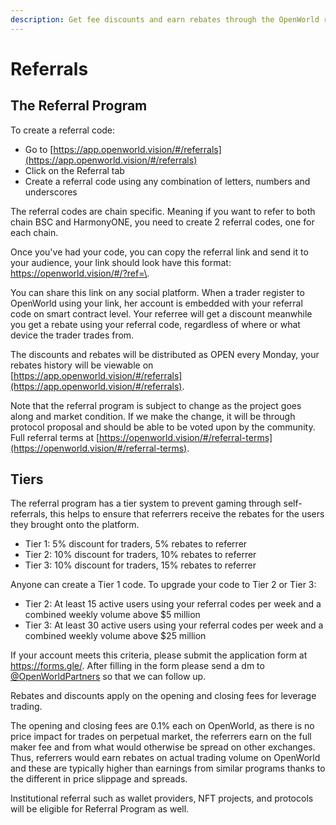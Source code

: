 ```yaml
---
description: Get fee discounts and earn rebates through the OpenWorld referral program
---
```


# Referrals

## The Referral Program

To create a referral code:

* Go to [https://app.openworld.vision/#/referrals](https://app.openworld.vision/#/referrals)
* Click on the Referral tab
* Create a referral code using any combination of letters, numbers and underscores

The referral codes are chain specific.  Meaning if you want to refer to both chain BSC and HarmonyONE, you need to create 2 referral codes, one for each chain.

Once you've had your code, you can copy the referral link and send it to your audience, your link should look have this format: [https://openworld.vision/#/?ref=\<your code>](https://openworld.vision/#/).

You can share this link on any social platform.  When a trader register to OpenWorld using your link, her account is embedded with your referral code on smart contract level.  Your referree will get a discount meanwhile you get a rebate using your referral code, regardless of where or what device the trader trades from.

The discounts and rebates will be distributed as OPEN every Monday, your rebates history will be viewable on [https://app.openworld.vision/#/referrals](https://app.openworld.vision/#/referrals).

Note that the referral program is subject to change as the project goes along and market condition.  If we make the change, it will be through protocol proposal and should be able to be voted upon by the community.  Full referral terms at [https://openworld.vision/#/referral-terms](https://openworld.vision/#/referral-terms).

## Tiers

The referral program has a tier system to prevent gaming through self-referrals, this helps to ensure that referrers receive the rebates for the users they brought onto the platform.&#x20;

* Tier 1: 5% discount for traders, 5% rebates to referrer
* Tier 2: 10% discount for traders, 10% rebates to referrer
* Tier 3: 10% discount for traders, 15% rebates to referrer

Anyone can create a Tier 1 code. To upgrade your code to Tier 2 or Tier 3:

* Tier 2: At least 15 active users using your referral codes per week and a combined weekly volume above $5 million
* Tier 3: At least 30 active users using your referral codes per week and a combined weekly volume above $25 million

If your account meets this criteria, please submit the application form at https://forms.gle/. After filling in the form please send a dm to [@OpenWorldPartners](https://t.me/openworldglobal) so that we can follow up.

Rebates and discounts apply on the opening and closing fees for leverage trading.

The opening and closing fees are 0.1% each on OpenWorld, as there is no price impact for trades on perpetual market, the referrers earn on the full maker fee and from what would otherwise be spread on other exchanges.  Thus, referrers would earn rebates on actual trading volume on OpenWorld and these are typically higher than earnings from similar programs thanks to the different in price slippage and spreads.

Institutional referral such as wallet providers, NFT projects, and protocols will be eligible for Referral Program as well.
